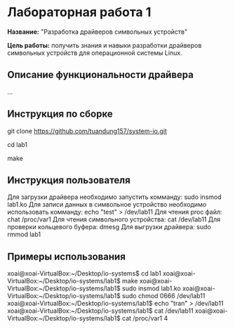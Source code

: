 # Лабораторная работа 1

**Название:** "Разработка драйверов символьных устройств"

**Цель работы:**  получить знания и навыки разработки драйверов символьных устройств для операционной системы Linux.


## Описание функциональности драйвера

...

## Инструкция по сборке

git clone https://github.com/tuandung157/system-io.git

cd lab1

make

## Инструкция пользователя

Для загрузки драйвера необходимо запустить комманду:
sudo insmod lab1.ko
Для записи данных в символьное устройство необходимо использовать комманду:
echo "test" > /dev/lab11
Для чтения proc файл:
chat /proc/var1
Для чтения символьного устройства:
cat /dev/lab11
Для проверки кольцевого буфера:
dmesg
Для выгрузки драйвера:
sudo rmmod lab1
## Примеры использования

xoai@xoai-VirtualBox:~/Desktop/io-systems$ cd lab1
xoai@xoai-VirtualBox:~/Desktop/io-systems/lab1$ make
xoai@xoai-VirtualBox:~/Desktop/io-systems/lab1$ sudo insmod lab1.ko
xoai@xoai-VirtualBox:~/Desktop/io-systems/lab1$ sudo chmod 0666 /dev/lab11
xoai@xoai-VirtualBox:~/Desktop/io-systems/lab1$ echo "tran" > /dev/lab11
xoai@xoai-VirtualBox:~/Desktop/io-systems/lab1$ cat /dev/lab11
xoai@xoai-VirtualBox:~/Desktop/io-systems/lab1$ cat /proc/var1
4
